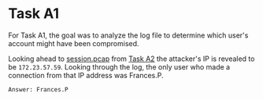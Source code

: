 
# Task A1

For Task A1, the goal was to analyze the log file to determine which user's account might have been compromised.

Looking ahead to [session.pcap](../taskA2/session.pcap) from [Task A2](/taskA2/) the attacker's IP is revealed to be ```172.23.57.59```. Looking through the log, the only user who made a connection from that IP address was Frances.P.

```
Answer: Frances.P
```
